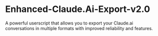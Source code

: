 # Enhanced-Claude.Ai-Export-v2.0
A powerful userscript that allows you to export your Claude.ai conversations in multiple formats with improved reliability and features.

